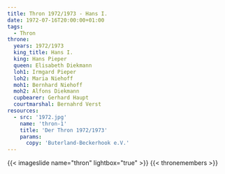 ```yaml
---
title: Thron 1972/1973 - Hans I.
date: 1972-07-16T20:00:00+01:00
tags:
  - Thron
throne:
  years: 1972/1973
  king_title: Hans I.
  king: Hans Pieper
  queen: Elisabeth Diekmann
  loh1: Irmgard Pieper
  loh2: Maria Niehoff
  moh1: Bernhard Niehoff
  moh2: Alfons Diekmann
  cupbearer: Gerhard Haupt
  courtmarshal: Bernahrd Verst
resources:
  - src: '1972.jpg'
    name: 'thron-1'
    title: 'Der Thron 1972/1973'
    params:
      copy: 'Buterland-Beckerhook e.V.'
---
```

{{< imageslide name="thron" lightbox="true" >}}
{{< thronemembers >}}
